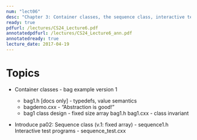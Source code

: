 ```yaml
---
num: "lect06"
desc: "Chapter 3: Container classes, the sequence class, interactive test programs, intro to pa2 "
ready: true
pdfurl: /lectures/CS24_Lecture6.pdf
annotatedpdfurl: /lectures/CS24_Lecture6_ann.pdf
annotatedready: true
lecture_date: 2017-04-19
---
```


# Topics

* Container classes - bag example version 1
	* bag1.h [docs only] - typedefs, value semantics
	* bagdemo.cxx - “Abstraction is good!”
	* bag1 class design - fixed size array
		bag1.h 
		bag1.cxx - class invariant

* Introduce pa02: Sequence class (v.1: fixed array) - sequence1.h
	Interactive test programs - sequence_test.cxx





